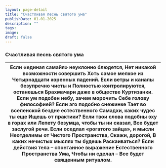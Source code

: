 ```yaml
---
layout: page-detail
title: "Счастливая песнь святого ума"
publishDate: 01-01-2025
description: ""
tags:
image:
draft: false
---
```


### Счастливая песнь святого ума

| Если «единая самайя» неуклонно блюдется,  Нет никакой возможности совершить  Хоть самое мелкое из  Четырнадцати коренных падений.  Если ветры и каналы безупречно чисты и  Полностью контролируются, останешься  Брахмачари даже в обществе  Куртизанки.  Если ум подобен небу, зачем морочить  Себе голову философией?  Если эго подобно снежинке  Тает во вселенской бездне естественного  Самадхи, каких чудес ты еще  Ищешь от практики?  Если твои слова подобны эху в горах или  Лепету безумца, чтобы ты ни сказал,  Все будет заслугой речи.  Если оседлал «рогатого зайца», и мысли  Неотделимы от Чистого Пространства,  Скажи, дорогой,  В каких нечистых мыслях ты будешь  Раскаиваться?  Если действия тела – спонтанное выражение  Естественного Пространства Ума,  Чтобы ни сделал –  Все будет священным ритуалом. |
| ---------------------------------------------------------------------------------------------------------------------------------------------------------------------------------------------------------------------------------------------------------------------------------------------------------------------------------------------------------------------------------------------------------------------------------------------------------------------------------------------------------------------------------------------------------------------------------------------------------------------------------------------------------------------------------------------------------------------------------------------------------------------------------------------------------------------------------- |
  
  
